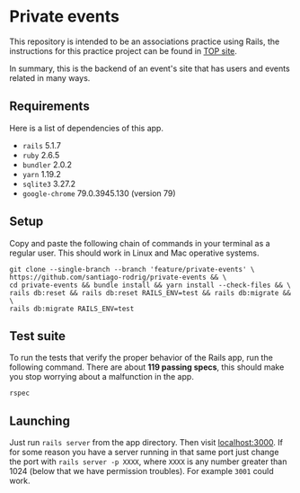 # Private events

This repository is intended to be an associations practice using Rails,
the instructions for this practice project can be found in
[TOP site](https://www.theodinproject.com/courses/ruby-on-rails/lessons/associations).

In summary, this is the backend of an event's site that has users and events
related in many ways.

## Requirements

Here is a list of dependencies of this app.

- `rails` 5.1.7
- `ruby` 2.6.5
- `bundler` 2.0.2
- `yarn` 1.19.2
- `sqlite3` 3.27.2
- `google-chrome` 79.0.3945.130 (version 79)

## Setup

Copy and paste the following chain of commands in your terminal as a regular
user. This should work in Linux and Mac operative systems.

```shell
git clone --single-branch --branch 'feature/private-events' \
https://github.com/santiago-rodrig/private-events && \
cd private-events && bundle install && yarn install --check-files && \
rails db:reset && rails db:reset RAILS_ENV=test && rails db:migrate && \
rails db:migrate RAILS_ENV=test
```

## Test suite

To run the tests that verify the proper behavior of the Rails app, run the
following command. There are about **119 passing specs**, this should make you
stop worrying about a malfunction in the app.

```shell
rspec
```

## Launching

Just run `rails server` from the app directory. Then visit
[localhost:3000](http://localhost:3000/). If for some reason you have a server
running in that same port just change the port with `rails server -p XXXX`,
where `XXXX` is any number greater than 1024 (below that we have permission
troubles). For example `3001` could work.
